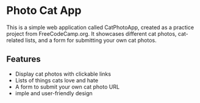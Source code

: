 
# Photo Cat App

This is a simple web application called CatPhotoApp, created as a practice project from FreeCodeCamp.org. It showcases different cat photos, cat-related lists, and a form for submitting your own cat photos.



## Features

- Display cat photos with clickable links
- Lists of things cats love and hate
- A form to submit your own cat photo URL
- imple and user-friendly design
